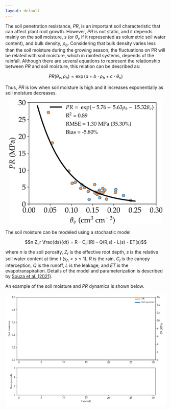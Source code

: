 ```yaml
---
layout: default
---
```



The soil penetration resistance, $PR$, is an important soil characteristic that can affect plant root growth.
However, $PR$ is not static, and it depends mainly on the soil moisture, $s$ (or $\theta_v$ if it represented as volumetric soil water content), and bulk density, $\rho_b$.
Considering that bulk density varies less than the soil moisture during the growing season, the fluctuations on PR will be related with soil moisture, which in rainfed systems, depends of the rainfall.
Although there are several equations to represent the relationship between $PR$ and soil moisture, this relation can be described as:

$$PR(\theta_v, \rho_b) = \exp(a + b \cdot \rho_b + c \cdot \theta_v)$$


Thus, $PR$ is low when soil moisture is high and it increases exponentially as soil moisture decreases.

<p align="center">
<img src="assets/img/FigPRtheta.png" width="480" height="388" >
</p>


The soil moisture can be modeled using a stochastic model

$$n Z_r \frac{ds}{dt} = R - C_I(R) - Q(R,s) - L(s) - ET(s)$$


where $n$ is the soil porosity, $Z_r$ is the effective root depth, $s$ is the relative soil water content at time t ($s_h < s \leq 1$),
$R$ is the rain, $C_I$ is the canopy interception, $Q$ is the runoff, $L$ is the leakage, and $ET$ is the evapotranspiration.
Details of the model and parameterization is described by [Souza et al. (2021)](https://doi.org/10.1016/j.still.2020.104768).

An example of the soil moisture and $PR$ dynamics is shown below.

![](assets/img/soilmpr.gif)
